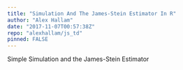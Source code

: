 ```yaml
---
title: "Simulation And The James-Stein Estimator In R"
author: "Alex Hallam"
date: "2017-11-07T00:57:38Z"
repo: "alexhallam/js_td"
pinned: FALSE
---
```


Simple Simulation and the James-Stein Estimator
